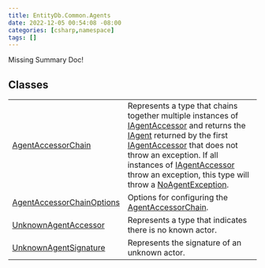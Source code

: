 ```yaml
---
title: EntityDb.Common.Agents
date: 2022-12-05 00:54:08 -08:00
categories: [csharp,namespace]
tags: []
---
```


Missing Summary Doc!
## Classes
<table><tr><td><a href='/posts/csharp.member.entitydb.common.agents.agentaccessorchain/'>AgentAccessorChain</a></td><td>
Represents a type that chains together multiple instances of <a href='/posts/csharp.member.entitydb.abstractions.agents.iagentaccessor/'>IAgentAccessor</a> and returns the
<a href='/posts/csharp.member.entitydb.abstractions.agents.iagent/'>IAgent</a> returned by the first <a href='/posts/csharp.member.entitydb.abstractions.agents.iagentaccessor/'>IAgentAccessor</a> that does not throw an exception.
If all instances of <a href='/posts/csharp.member.entitydb.abstractions.agents.iagentaccessor/'>IAgentAccessor</a> throw an exception, this type will throw a
<a href='/posts/csharp.member.entitydb.common.exceptions.noagentexception/'>NoAgentException</a>.
</td></tr><tr><td><a href='/posts/csharp.member.entitydb.common.agents.agentaccessorchainoptions/'>AgentAccessorChainOptions</a></td><td>
Options for configuring the <a href='/posts/csharp.member.entitydb.common.agents.agentaccessorchain/'>AgentAccessorChain</a>.
</td></tr><tr><td><a href='/posts/csharp.member.entitydb.common.agents.unknownagentaccessor/'>UnknownAgentAccessor</a></td><td>
Represents a type that indicates there is no known actor.
</td></tr><tr><td><a href='/posts/csharp.member.entitydb.common.agents.unknownagentsignature/'>UnknownAgentSignature</a></td><td>
Represents the signature of an unknown actor.
</td></tr></table>
